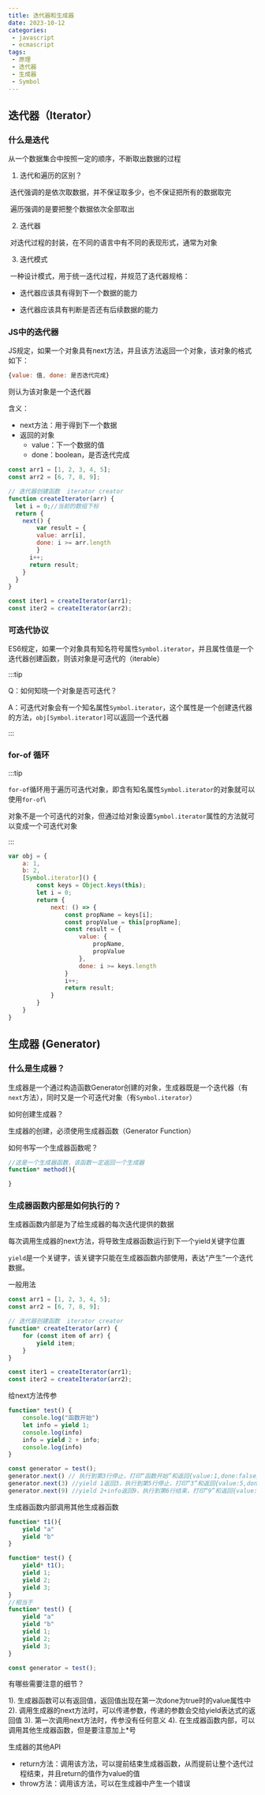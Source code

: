 ```yaml
---
title: 迭代器和生成器
date: 2023-10-12
categories:
 - javascript
 - ecmascript
tags:
 - 原理
 - 迭代器
 - 生成器
 - Symbol
---
```


## 迭代器（Iterator）

### 什么是迭代

从一个数据集合中按照一定的顺序，不断取出数据的过程

1. 迭代和遍历的区别？

​		迭代强调的是依次取数据，并不保证取多少，也不保证把所有的数据取完

​		遍历强调的是要把整个数据依次全部取出

2. 迭代器

​		对迭代过程的封装，在不同的语言中有不同的表现形式，通常为对象

3. 迭代模式

​		一种设计模式，用于统一迭代过程，并规范了迭代器规格：

- 迭代器应该具有得到下一个数据的能力

- 迭代器应该具有判断是否还有后续数据的能力

### JS中的迭代器

JS规定，如果一个对象具有next方法，并且该方法返回一个对象，该对象的格式如下：

```js
{value: 值, done: 是否迭代完成}
```

则认为该对象是一个迭代器

含义：

- next方法：用于得到下一个数据
- 返回的对象
  - value：下一个数据的值
  - done：boolean，是否迭代完成

```js
const arr1 = [1, 2, 3, 4, 5];
const arr2 = [6, 7, 8, 9];

// 迭代器创建函数  iterator creator
function createIterator(arr) {
  let i = 0;//当前的数组下标
  return { 
    next() {
    	var result = {
      	value: arr[i],
      	done: i >= arr.length
    	}
      i++;
      return result;
    }
  }
}

const iter1 = createIterator(arr1);
const iter2 = createIterator(arr2);
```

### 可迭代协议

ES6规定，如果一个对象具有知名符号属性```Symbol.iterator```，并且属性值是一个迭代器创建函数，则该对象是可迭代的（iterable）

:::tip

Q：如何知晓一个对象是否可迭代？

A：可迭代对象会有一个知名属性`Symbol.iterator`，这个属性是一个创建迭代器的方法，`obj[Symbol.iterator]`可以返回一个迭代器

:::

### for-of 循环

:::tip

`for-of`循环用于遍历可迭代对象，即含有知名属性`Symbol.iterator`的对象就可以使用`for-of`\

对象不是一个可迭代的对象，但通过给对象设置`Symbol.iterator`属性的方法就可以变成一个可迭代对象

:::

```js
var obj = {
    a: 1,
    b: 2,
    [Symbol.iterator]() {
        const keys = Object.keys(this);
        let i = 0;
        return {
            next: () => {
                const propName = keys[i];
                const propValue = this[propName];
                const result = {
                    value: {
                        propName,
                        propValue
                    },
                    done: i >= keys.length
                }
                i++;
                return result;
            }
        }
    }
}
```

## 生成器 (Generator)

### 什么是生成器？

生成器是一个通过构造函数Generator创建的对象，生成器既是一个迭代器（有`next`方法），同时又是一个可迭代对象（有`Symbol.iterator`）

如何创建生成器？

生成器的创建，必须使用生成器函数（Generator Function）

如何书写一个生成器函数呢？

```js
//这是一个生成器函数，该函数一定返回一个生成器
function* method(){

}
```

### 生成器函数内部是如何执行的？

生成器函数内部是为了给生成器的每次迭代提供的数据

每次调用生成器的next方法，将导致生成器函数运行到下一个yield关键字位置

`yield`是一个关键字，该关键字只能在生成器函数内部使用，表达“产生”一个迭代数据。

一般用法

```js
const arr1 = [1, 2, 3, 4, 5];
const arr2 = [6, 7, 8, 9];

// 迭代器创建函数  iterator creator
function* createIterator(arr) {
    for (const item of arr) {
        yield item;
    }
}

const iter1 = createIterator(arr1);
const iter2 = createIterator(arr2);
```

给next方法传参

```js
function* test() {
    console.log("函数开始")
    let info = yield 1;
    console.log(info)
    info = yield 2 + info;
    console.log(info)
}

const generator = test();
generator.next() // 执行到第3行停止，打印“函数开始”和返回{value:1,done:false}
generator.next(3) //yield 1返回3，执行到第5行停止，打印“3”和返回{value:5,done:false}
generator.next(9) //yield 2+info返回9，执行到第6行结束，打印“9”和返回{value:undefined,done:true}
```

生成器函数内部调用其他生成器函数

```js
function* t1(){
    yield "a"
    yield "b"
}

function* test() {
    yield* t1();
    yield 1;
    yield 2;
    yield 3;
}
//相当于
function* test() {
    yield "a"
    yield "b"
    yield 1;
    yield 2;
    yield 3;
}

const generator = test();
```

有哪些需要注意的细节？

1). 生成器函数可以有返回值，返回值出现在第一次done为true时的value属性中
2). 调用生成器的next方法时，可以传递参数，传递的参数会交给yield表达式的返回值
3). 第一次调用next方法时，传参没有任何意义
4). 在生成器函数内部，可以调用其他生成器函数，但是要注意加上*号

生成器的其他API

- return方法：调用该方法，可以提前结束生成器函数，从而提前让整个迭代过程结束，并且return的值作为value的值
- throw方法：调用该方法，可以在生成器中产生一个错误